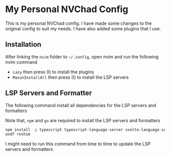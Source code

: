 # My Personal NVChad Config

This is my personal NVChad config. I have made some changes to the original config to suit my needs. I have also added some plugins that I use.

## Installation

After linking the `nvim` folder to `~/.config`, open nvim and run the following nvim command

- `Lazy` then press (I) to install the plugins
- `MasonInstallAll` then press (I) to install the LSP servers

## LSP Servers and Formatter

The following command install all dependencies for the LSP servers and formatters

Note that, `npm` and `go` are required to install the LSP servers and formatters

```bash
npm install -g typescript typescript-language-server svelte-language-server @fsouza/prettierd nodemon
asdf reshim
```

I might need to run this command from time to time to update the LSP servers and formatters
